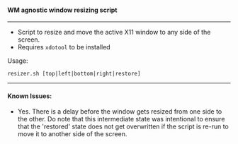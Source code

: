 
#### WM agnostic window resizing script

----

 * Script to resize and move the active X11 window to any side of the screen.
 * Requires `xdotool` to be installed

Usage:

```
resizer.sh [top|left|bottom|right|restore]
```

----

#### Known Issues:

 * Yes. There is a delay before the window gets resized from one side to the other. Do note that this intermediate state was intentional to ensure that the 'restored' state does not get overwritten if the script is re-run to move it to another side of the screen.
